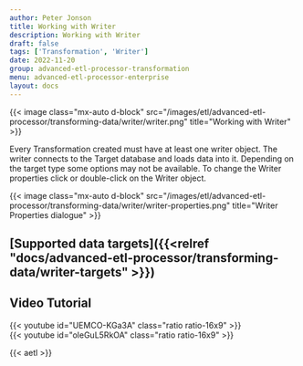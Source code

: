 ```yaml
---
author: Peter Jonson
title: Working with Writer
description: Working with Writer
draft: false
tags: ['Transformation', 'Writer']
date: 2022-11-20
group: advanced-etl-processor-transformation
menu: advanced-etl-processor-enterprise
layout: docs
---
```


{{< image class="mx-auto d-block"  src="/images/etl/advanced-etl-processor/transforming-data/writer/writer.png" title="Working with Writer" >}}

Every Transformation created must have at least one writer object. The writer connects to the Target database and loads data into it. Depending on the target type some options may not be available. To change the Writer properties click or double-click on the Writer object.

{{< image class="mx-auto d-block"  src="/images/etl/advanced-etl-processor/transforming-data/writer/writer-properties.png" title="Writer Properties dialogue" >}}

## [Supported data targets]({{<relref "docs/advanced-etl-processor/transforming-data/writer-targets" >}})

## Video Tutorial

{{< youtube id="UEMCO-KGa3A" class="ratio ratio-16x9" >}}
\
{{< youtube id="oleGuL5RkOA" class="ratio ratio-16x9" >}}

{{< aetl >}}
